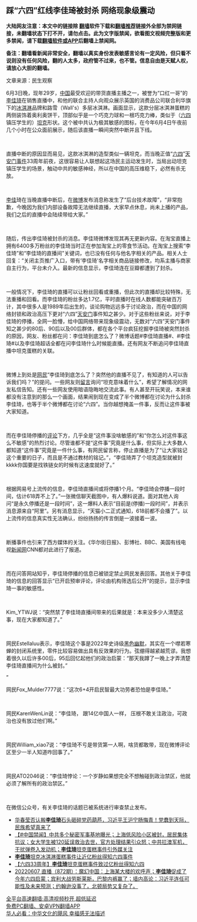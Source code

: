  <!-- 面包屑导航 --> <h2>踩“六四”红线李佳琦被封杀 网络现象级震动</h2> <p class="notice"><b>大陆网友注意：本文中的链接除 <a href="https://github.com/bannedbook/fanqiang" >翻墙</a>软件下载和<a href="https://github.com/killgcd/justmysocks/blob/master/README.md">翻墙推荐</a>链接外全部为禁网链接，未翻墙状态下打不开，请勿点击。此为文字版禁闻，欲看图文视频完整版和更多禁闻，请下载<a href="https://github.com/bannedbook/fanqiang">翻墙软件或APP</a>后翻墙上禁闻网。</p><p>备注：翻墙看新闻非常安全，翻墙以真实身份发表敏感言论有一定风险，但只看不说则没有任何风险，翻的人太多，政府管不过来，也不管。信息自由是天赋人权，请放心大胆的翻墙。</b></p>  <div class="entry"> <p>文章来源：民生观察    </p> <p > 	6月3日晚，现年29岁，<span class='wp_keywordlink_affiliate'><a href="https://www.bannedbook.org/" title="中国" target="_blank">中国</a></span>最受欢迎的带货直播主播之一，被誉为&ldquo;口红一哥&rdquo;的<a href="https://www.bannedbook.org/bnews/tag/%e6%9d%8e%e4%bd%b3%e7%90%a6/" class="st_tag internal_tag" rel="tag" title="标签 李佳琦 下的日志">李佳琦</a>在销售直播中，和他的联合主持人向观众展示英国的消费品公司联合利华旗下的<a href="https://www.bannedbook.org/bnews/tag/%E5%86%B0%E6%B7%87%E6%B7%8B/" class="st_tag internal_tag" rel="tag" title="标签 冰淇淋 下的日志">冰淇淋</a>品牌和路雪（Wall&#39;s）多层冰淇淋。画面显示，这款分层冰淇淋蛋糕的两侧装饰着奥利奥饼干，顶部似乎是一个巧克力球和一根巧克力棒，类似于（<span class='wp_keywordlink'><a href="https://www.bannedbook.org/forum2/topic2509.html" title="《中国六四真相》" target="_blank">六四</a></span>镇压学生的）<a href="https://www.bannedbook.org/bnews/tag/%e5%9d%a6%e5%85%8b/" class="st_tag internal_tag" rel="tag" title="标签 坦克 下的日志">坦克</a>形状。这个被中共认为极其敏感的图标，在今年6月4日午夜前几个小时在公众面前展示，随后该直播一瞬间突然中断并且下线。</p> <p > 	&nbsp;</p> <p > 	直播中断的原因显而易见，这款冰淇淋的造型类似一辆坦克，而当晚正值&ldquo;<a href="https://www.bannedbook.org/bnews/tag/%e5%85%ad%e5%9b%9b/" class="st_tag internal_tag" rel="tag" title="标签 六四 下的日志">六四</a>&rdquo;<a href="https://www.bannedbook.org/bnews/tag/%E5%A4%A9%E5%AE%89%E9%97%A8%E4%BA%8B%E4%BB%B6/" class="st_tag internal_tag" rel="tag" title="标签 天安门事件 下的日志">天安门事件</a>33周年前夜，这很容易让人联想起这场民主运动发生时，当局出动坦克镇压学生的场景，触动中共的敏感神经，所以在中国的高压维稳下，必然有杀无放。</p> <p > 	&nbsp;</p> <p > 	<a href="https://www.bannedbook.org/bnews/tag/%e6%9d%8e%e4%bd%b3/" class="st_tag internal_tag" rel="tag" title="标签 李佳 下的日志">李佳</a>琦在当晚直播中断后，在<a href="https://www.bannedbook.org/bnews/tag/%e5%be%ae%e5%8d%9a/" class="st_tag internal_tag" rel="tag" title="标签 微博 下的日志">微博</a>发布消息称发生了&ldquo;后台技术故障&rdquo;，&ldquo;非常抱歉，今晚因为我们内部设备故障无法继续直播，大家早点休息，尚未上播的产品，我们之后的直播中会陆续带给大家。&rdquo;</p> <p > 	&nbsp;</p> <p > 	随后，传出李佳琦被封杀的消息。李佳琦微博发现其再无更新内容。在淘宝直播上拥有6400多万粉丝的李佳琦当时正在参加淘宝上的零食节活动。在淘宝上搜索&ldquo;李佳琦&rdquo;和&ldquo;李佳琦的直播间&rdquo;关键词，也已没有任何与他名字相关的产品。相关人士回复：&ldquo;关闭主页推广入口，带有&lsquo;李佳琦&rsquo;名字相关商品链接修改，均系主播与商家自主行为，平台未介入。最新的信息显示，李佳琦连在豆瓣都遭到了封杀。</p> <p > 	&nbsp;</p>  <p > 	一般情况下，李佳琦的直播可以让粉丝回看或重播，但此次的直播却比较特殊，无法重播和回看。而李佳琦的粉丝多达1.7亿，平时直播时在线人数都能突破百万计，其中很多人是1989年后出生的，谈论购物远远多于讨论政治，而在中国的网络封锁和政治高压下更对&ldquo;六四&rdquo;<a href="https://www.bannedbook.org/bnews/tag/%e5%a4%a9%e5%ae%89%e9%97%a8/" class="st_tag internal_tag" rel="tag" title="标签 天安门 下的日志">天安门</a>事件知之甚少。对于这些粉丝来说，对于李佳琦的停播，全网一脸懵，给中国网络带来现象级震动，无数对&ldquo;六四&rdquo;天安门事件知之甚少的80后、90后以及00后群体，都在各个平台疯狂挖掘李佳琦被突然封杀的原因，网友、粉丝都在问：李佳琦到底怎么了？微博话题#李佳琦直播#、#李佳琦#以及李佳琦超话全都在问李佳琦什么时候能直播。还有网友不断追问李佳琦直播中坦克蛋糕的关联。</p> <p > 	&nbsp;</p> <p > 	微博上到处是<a href="https://www.bannedbook.org/bnews/tag/%e7%bd%91%e6%b0%91/" class="st_tag internal_tag" rel="tag" title="标签 网民 下的日志">网民</a>&ldquo;李佳琦到底怎么了？突然他的直播不见了，有知道的人可以告诉我们吗？&rdquo;的提问。一些网友则<span class='wp_keywordlink'><a href="https://www.bannedbook.org/bnews/tougao/" title="留言" target="_blank">留言</a></span>询问&ldquo;坦克意味着什么&rdquo;，希望了解情况的网友私信告知。还有一些网友使用暗语隐晦地交流此事。有人甚至开玩笑说，本来谁都没有注意到的那么一个画面，结果闹到现在变成了半个微博都在讨论为什么封杀李佳琦，也等于半个微博都在讨论&ldquo;六四&rdquo;。当你越想掩盖一件事，反而让这件事被大家知道。</p> <p > 	&nbsp;</p> <p > 	而在李佳琦停播的<span class='wp_keywordlink_affiliate'><a href="https://www.bannedbook.org/bnews/comments/" title="新闻评论" target="_blank">评论</a></span>下方，几乎全是&ldquo;这件事没啥敏感的&rdquo;和&ldquo;你怎么对这件事这么不敏感&rdquo;的热烈讨论。尽管谁都不提&ldquo;这件事&rdquo;究竟是什么事，但实际上大多数人都知道&ldquo;这件事&rdquo;究竟是一件什么事，有网民留言称，停止直播是为了&ldquo;让大家铭记这个重要的日子，而且是不通过教材的铭记。&rdquo;，&ldquo;李佳琦弄了个坦克造型就被封kkkk你国要是找铁链女的时候有这速度就好了。&rdquo;</p> <p > 	&nbsp;</p> <p > 	根据网易号上流传的信息，李佳琦直播间或将停播1个月。&ldquo;李佳琦会停播一段时间，估计618弄不上了。&rdquo;一张微信聊天截图中，有人爆料说道。面对其他人询问&ldquo;是永久停播还是一段时间&rdquo;，这一爆料人表示&ldquo;目前是(停播)一段时间&rdquo;，并表示消息源来自&ldquo;阿里&rdquo;。另有消息显示，&ldquo;天猫小二正式通知，618前都不会播了&rdquo;。以上流传的信息真实性无法确认，纷纷扬扬的传言倒是一波接着一波。</p> <p > 	&nbsp;</p> <p > 	断播事件也引来了西方媒体的关注。《华尔街日报》、彭博社、BBC、美国有线电视<span class='wp_keywordlink_affiliate'><a href="https://www.bannedbook.org/" title="新闻网" target="_blank">新闻网</a></span>CNN都对此进行了报道。</p>  <p > 	&nbsp;</p> <p > 	而在问答网站知乎，李佳琦停播的信息已被锁定禁止网民发表回答。其他关于李佳琦的信息的回答显示&ldquo;已开启预审评论，评论由机构筛选后公开&rdquo;的提示，显示李佳琦一事的敏感性。</p> <p > 	&nbsp;</p> <p > 	Kim_YTWJ说：&ldquo;突然禁了李佳琦直播间带来的后果就是：本来没多少人清楚这事，现在大家都知道了。&rdquo;</p> <p > 	&nbsp;</p> <p > 	网民Estellaluu表示，李佳琦这个事是2022年史诗级<span class='wp_keywordlink'><a href="https://www.bannedbook.org/forum2/topic933.html" title="《红色幽默与黑色幽默——人民中国史》" target="_blank">黑色幽默</a></span>，其实在一个噤若寒蝉的封闭系统里，零件比较容易做出具有反效果的行为。弦绷得越紧越荒谬。我想着很久以后许多00后，95后回忆起他们的政治启蒙：&ldquo;那天我蹲了一晚上才弄清楚李佳琦直播间为什么被封。&rdquo;</p> <p > 	&rdquo;</p> <p > 	网民Fox_Mulder7777说：&ldquo;这次6+4开启民智最大功劳者恐怕是李佳琦。&rdquo;</p> <p > 	&nbsp;</p>  <p > 	网民KarenWenLin说：&ldquo;李佳琦，&nbsp;跟14亿中国人一样，&nbsp;压根不敢关注政治，可政治也没有放过他们啊。&rdquo;</p> <p > 	&nbsp;</p> <p > 	网民William_xiao7说：&ldquo;李佳琦不亏是带货第一人啊，啥货都敢带，现在微博评论区至少一半人知道咋回事了。&rdquo;</p> <p > 	&nbsp;</p> <p > 	网民ATO2046说：&ldquo;李佳琦悖论：一个岁静如果想完全不想触碰到政治禁区，他就必须了解所有的政治禁区。&rdquo;</p> <p > 	&nbsp;</p> <p > 	在微信公众号，有关李佳琦的话题已被系统进行审查禁止发布。</p> <div id="taboola-mid-1"></div>  <ul class='op-related-articles' title='相关阅读'> <li><a href='https://www.bannedbook.org/bnews/bannedvideo/20220608/1743058.html' target='_blank'>华春莹否认搬<b>李佳琦</b>石头砸碎党药葫芦，习近平王沪宁肠悔青！党蠢到天际，民族希望真来了</a></li> <li><a href='https://www.bannedbook.org/bnews/bannedvideo/20220608/1742989.html' target='_blank'>【#中国禁闻】中共多个秘密军事基地曝光；上海低风险小区被封，居民集体抗议；女大学生被120延误救治去世，官方处理结果引众怒；中共拦澳军机，干扰弹卷入发动机；<b>李佳琦</b>坦克蛋糕事件引外媒关注</a></li> <li><a href='https://www.bannedbook.org/bnews/comments/20220607/1742940.html' target='_blank'><b>李佳琦</b>坦克冰淇淋蛋糕事件让近亿粉丝得知六四事件</a></li> <li><a href='https://www.bannedbook.org/bnews/headline/20220607/1742937.html' target='_blank'>【六四33周年】<b>李佳琦</b>坦克蛋糕事件致过亿粉丝得知六四</a></li> <li><a href='https://www.bannedbook.org/bnews/bannedvideo/20220607/1742775.html' target='_blank'>20220607 直播（872期）：魔幻中国：上海某大楼的欢呼声；<b>李佳琦</b>促成了今年六四启蒙；宾利大战劳斯莱斯，巴黎内裤赢了；墙内高论：习近平连任可能性及未来预测；约翰逊没事了，北顿局势又复杂了。</a></li> </ul> <p class="texttj"> <a href="https://github.com/bannedbook/fanqiang/wiki/V2ray%E6%9C%BA%E5%9C%BA" target="_blank">全平台高速翻墙:高清视频秒开,超低延迟</a><br/> <a href="https://github.com/bannedbook/fanqiang/wiki/%E7%A6%81%E9%97%BB%E7%BD%91%E5%AE%89%E5%8D%93%E7%BF%BB%E5%A2%99%E6%96%B0%E9%97%BBAPP" target="_blank">免费PC翻墙、安卓VPN翻墙APP</a><br/> <a href="https://www.bannedbook.org/bnews/comments/20220220/1694796.html" target="_blank">华人必看：中华文化的飓风 幸福感无法描述</a> </p><p/> </p> <a name='sharetosocial'></a>  <div style="margin-bottom:5px;padding-bottom:5px;clear:both"> <div id="archive-pix-1" class="banner-ads"> <!-- AuctionX Display platform tag START --> <div id="27602x728x90x621x_ADSLOT1" clicktrack="%%CLICK_URL_ESC%%"></div>  <!-- AuctionX Display platform tag END --> </div> <div id="archive-pix-2" class="banner-ads"> <!-- AuctionX Display platform tag START --> <div id="27556x300x250x621x_ADSLOT1" clicktrack="%%CLICK_URL_ESC%%" style="margin:0 auto;text-align:center"></div>  <!-- AuctionX Display platform tag END --> </div> </div>  <div id="archive-pix-1" class="banner-ads"> <!-- AuctionX Display platform tag START --> <div id="27603x728x90x621x_ADSLOT1" clicktrack="%%CLICK_URL_ESC%%"></div>  <!-- AuctionX Display platform tag END --> </div> </div><!--END ENTRY--> 